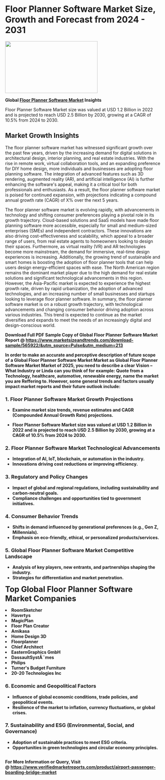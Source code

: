 <H1>Floor Planner Software Market Size, Growth and Forecast from 2024 - 2031</H1><img class="aligncenter size-medium wp-image-584254" src="https://thirdeyenews.in/wp-content/uploads/2024/09/Global-Market-Research-300x168.jpeg" alt="" width="300" height="168" /><p><strong>Global&nbsp;<a href="https://www.marketsizeandtrends.com/download-sample/565922/&amp;utm_source=Pulse&amp;utm_medium=213">Floor Planner Software Market</a> Insights</strong></p><p>Floor Planner Software Market size was valued at USD 1.2 Billion in 2022 and is projected to reach USD 2.5 Billion by 2030, growing at a CAGR of 10.5% from 2024 to 2030.</p><p><h2>Market Growth Insights</h2> <p>The floor planner software market has witnessed significant growth over the past few years, driven by the increasing demand for digital solutions in architectural design, interior planning, and real estate industries. With the rise in remote work, virtual collaboration tools, and an expanding preference for DIY home design, more individuals and businesses are adopting floor planning software. The integration of advanced features such as 3D rendering, augmented reality (AR), and artificial intelligence (AI) is further enhancing the software's appeal, making it a critical tool for both professionals and enthusiasts. As a result, the floor planner software market is poised for continued expansion, with projections indicating a compound annual growth rate (CAGR) of X% over the next 5 years.</p> <p><strong></strong></p> <p>The floor planner software market is evolving rapidly, with advancements in technology and shifting consumer preferences playing a pivotal role in its growth trajectory. Cloud-based solutions and SaaS models have made floor planning software more accessible, especially for small and medium-sized enterprises (SMEs) and independent contractors. These innovations are also driving cost-effectiveness and scalability, which appeal to a broader range of users, from real estate agents to homeowners looking to design their spaces. Furthermore, as virtual reality (VR) and AR technologies become more mainstream, the demand for immersive, real-time design experiences is increasing. Additionally, the growing trend of sustainable and smart homes is boosting the adoption of floor planner tools that can help users design energy-efficient spaces with ease. The North American region remains the dominant market player due to the high demand for real estate solutions and significant technological advancements in this region. However, the Asia-Pacific market is expected to experience the highest growth rate, driven by rapid urbanization, the adoption of advanced technologies, and an increasing number of small businesses and startups looking to leverage floor planner software. In summary, the floor planner software market is on a robust growth trajectory, with technological advancements and changing consumer behavior driving adoption across various industries. This trend is expected to continue as the market diversifies and expands to meet the needs of an increasingly digital and design-conscious world.</p> <p><strong></p><p><span class=""><strong>Download Full PDF Sample Copy of Global Floor Planner Software Market Report</strong> @ <a href="https://www.marketsizeandtrends.com/download-sample/565922/&amp;utm_source=Pulse&amp;utm_medium=213" target="_blank">https://www.marketsizeandtrends.com/download-sample/565922/&amp;utm_source=Pulse&amp;utm_medium=213</a></span></p><p>In order to make an accurate and perceptive description of future scope of a Global&nbsp;Floor Planner Software Market Market as Global&nbsp;Floor Planner Software Market Market of 2025, you need to describe a clear Vision &ndash; What Industry or Linda can you think of for example: Quote from a Technology, healthcare, automotive, renewable energy, name the market you are Reffering to. However, some general trends and factors usually impact market reports and their future outlook include:</p><h3>1.&nbsp;<strong>Floor Planner Software Market Growth Projections</strong></h3><ul><li>Examine market size trends, revenue estimates and CAGR (Compounded Annual Growth Rate) projections.</li><li><p>Floor Planner Software Market size was valued at USD 1.2 Billion in 2022 and is projected to reach USD 2.5 Billion by 2030, growing at a CAGR of 10.5% from 2024 to 2030.</p></li></ul><h3>2.&nbsp;<strong>Floor Planner Software Market Technological Advancements</strong></h3><ul><li>Integration of AI, IoT, blockchain, or automation in the industry.</li><li>Innovations driving cost reductions or improving efficiency.</li></ul><h3>3.&nbsp;<strong>Regulatory and Policy Changes</strong></h3><ul><li>Impact of global and regional regulations, including sustainability and carbon-neutral goals.</li><li>Compliance challenges and opportunities tied to government initiatives.</li></ul><h3>4.&nbsp;<strong>Consumer Behavior Trends</strong></h3><ul><li>Shifts in demand influenced by generational preferences (e.g., Gen Z, Millennials).</li><li>Emphasis on eco-friendly, ethical, or personalized products/services.</li></ul><h3>5.&nbsp;<strong>Global Floor Planner Software Market Competitive Landscape</strong></h3><ul><li>Analysis of key players, new entrants, and partnerships shaping the industry.</li><li>Strategies for differentiation and market penetration.</li></ul><p data-pm-slice="1 1 []"><span style="color: inherit; font-family: inherit; font-size: 25px;">Top Global Floor Planner Software Market Companies</span></p><div class="" data-test-id=""><p><li>RoomSketcher</li><li> Havertys</li><li> MagicPlan</li><li> Floor Plan Creator</li><li> Amikasa</li><li> Home Design 3D</li><li> Floorplanner</li><li> Chief Architect</li><li> EasternGraphics GmbH</li><li> DassaultSystÃ¨mes</li><li> Philips</li><li> Turner's Budget Furniture</li><li> 20-20 Technologies Inc</li></p></div><h3>6.&nbsp;<strong>Economic and Geopolitical Factors</strong></h3><ul><li>Influence of global economic conditions, trade policies, and geopolitical events.</li><li>Resilience of the market to inflation, currency fluctuations, or global crises.</li></ul><h3>7.&nbsp;<strong>Sustainability and ESG (Environmental, Social, and Governance)</strong></h3><ul><li>Adoption of sustainable practices to meet ESG criteria.</li><li>Opportunities in green technologies and circular economy principles.</li></ul><h2><strong style="font-size: 14px;">For More Information or Query, Visit @&nbsp;</strong><a style="background-color: #ffffff; font-size: 14px;" href="https://www.marketsizeandtrends.com/report/floor-planner-software-market/" target="_blank">https://www.verifiedmarketreports.com/product/airport-passenger-boarding-bridge-market</a></h2>
